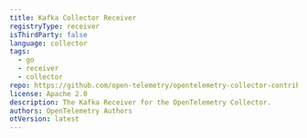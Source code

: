 ```yaml
---
title: Kafka Collector Receiver
registryType: receiver
isThirdParty: false
language: collector
tags:
  - go
  - receiver
  - collector
repo: https://github.com/open-telemetry/opentelemetry-collector-contrib/tree/main/receiver/kafkareceiver
license: Apache 2.0
description: The Kafka Receiver for the OpenTelemetry Collector.
authors: OpenTelemetry Authors
otVersion: latest
---
```

